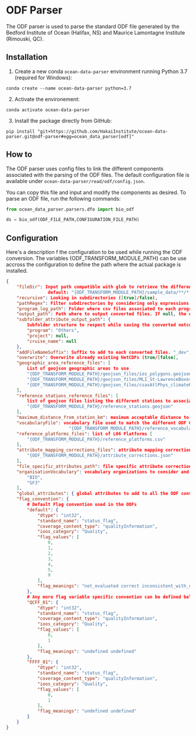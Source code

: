 # ODF Parser

The ODF parser is used to parse the standard ODF file generated by the Bedford Institute of Ocean (Halifax, NS) and Maurice Lamontagne Institute (Rimouski, QC).

## Installation

1. Create a new conda `ocean-data-parser` environment running Python 3.7 (required for Windows):

```shell
conda create --name ocean-data-parser python=3.7
```

2. Activate the environement:

```shell
conda activate ocean-data-parser
```

3. Install the package directly from GitHub:

```shell
pip install "git+https://github.com/HakaiInstitute/ocean-data-parser.git@odf-parser#egg=ocean_data_parser[odf]"
```

## How to

The ODF parser uses config files to link the different components associated with the parsing of the ODF files. The default configuration file is available under `ocean-data-parser/read/odf/config.json`.

You can copy this file and input and modify the components as desired. To parse an ODF file, run the following commands:

```python
from ocean_data_parser.parsers.dfo import bio_odf

ds = bio_odf(ODF_FILE_PATH,CONFIGURATION_FILE_PATH)
```

## Configuration

Here's a description f the configuration to be used while running the ODF conversion. The variables {ODF_TRANSFORM_MODULE_PATH} can be use accross the configuration to define the path where the actual package is installed.

```json
{
    "fileDir": Input path compatible with glob to retrieve the different ODF files.
                default: "{ODF_TRANSFORM_MODULE_PATH}/sample_data/**/*.ODF",
    "recursive": Looking in subdirectories ([true]/false),
    "pathRegex": Filter subdirectories by considering only expressions (default null),
    "program_log_path": Folder where csv files associated to each programs are present. Program Logs list the different mission associated to a program and their associated global attributes to add to each individual files null,
    "output_path": Path where to output converted files. If null, the data is saved next to the original INT (default: "./output"),
    "subfolder_attribute_output_path": {
        Subfolder structure to respect while saving the converted netcdf to their output_path. Each key of that dictory correspond to the global attribute to look for, and the value correspond to the default value. If null(None), no subdirectory is generated.
        "program": "Others",
        "project": null,
        "cruise_name": null
    },
    "addFileNameSuffix": Suffix to add to each converted files. "_dev",
    "overwrite": Overwrite already existing NetCDFs (true/[false],
    "geographic_area_reference_files": [
        List of geojson geographic areas to use
        "{ODF_TRANSFORM_MODULE_PATH}/geojson_files/ios_polygons.geojson",
        "{ODF_TRANSFORM_MODULE_PATH}/geojson_files/MLI_St-LawrenceBoxes.geojson",
        "{ODF_TRANSFORM_MODULE_PATH}/geojson_files/csasAtlPhys_climatePolygons.geojson"
    ],
    "reference_stations_reference_files": [
        list of geojson files listing the different stations to associate data to
        "{ODF_TRANSFORM_MODULE_PATH}/reference_stations.geojson"
    ],
    "maximum_distance_from_station_km": maximum acceptable distance to match the nearest station available in the reference stations to the data  3,
    "vocabularyFile": vocabulary file used to match the different ODF GF3 terms to their BODC and CF equivalement (
                        "{ODF_TRANSFORM_MODULE_PATH}/reference_vocabulary.csv",
    "reference_platforms_files": list of L06 Platforms [
        "{ODF_TRANSFORM_MODULE_PATH}/reference_platforms.csv"
    ],
    "attribute_mapping_corrections_files": attribute mapping correction list[
        "{ODF_TRANSFORM_MODULE_PATH}/attribute_corrections.json"
    ],
    "file_specific_attributes_path": file specific attribute corrections null,
    "organisationVocabulary": vocabulary organizations to consider and their other of preference[
        "BIO",
        "GF3"
    ],
    "global_attributes": { global attributes to add to all the ODF converted},
    "flag_convention": {
        # Default Flag convention used in the ODFs
        "default": {
            "dtype": "int32",
            "standard_name": "status_flag",
            "coverage_content_type": "qualityInformation",
            "ioos_category": "Quality",
            "flag_values": [
                0,
                1,
                2,
                3,
                4,
                5,
                9
            ],
            "flag_meanings": "not_evaluated correct inconsistent_with_other_values doubtful erroneous modified missing"
        },
        # Any more flag variable specific convention can be defined below.
        "QCFF_01": {
            "dtype": "int32",
            "standard_name": "status_flag",
            "coverage_content_type": "qualityInformation",
            "ioos_category": "Quality",
            "flag_values": [
                0,
                1
            ],
            "flag_meanings": "undefined undefined"
        },
        "FFFF_01": {
            "dtype": "int32",
            "standard_name": "status_flag",
            "coverage_content_type": "qualityInformation",
            "ioos_category": "Quality",
            "flag_values": [
                0,
                1
            ],
            "flag_meanings": "undefined undefined"
        }
    }
}
```
